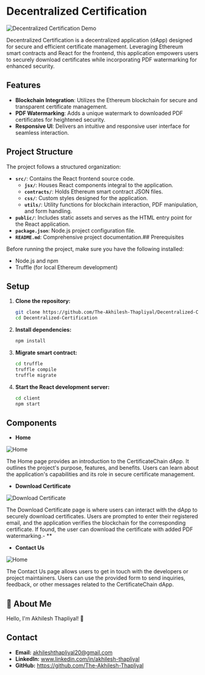 
# Decentralized Certification


![Decentralized Certification Demo](http://drive.google.com/uc?export=view&id=1M8rRConFH1vvYNyVUtIuHZI7_UxgFDK-)



Decentralized Certification is a decentralized application (dApp) designed for secure and efficient certificate management. Leveraging Ethereum smart contracts and React for the frontend, this application empowers users to securely download certificates while incorporating PDF watermarking for enhanced security.



## Features

- **Blockchain Integration**: Utilizes the Ethereum blockchain for secure and transparent certificate management.
- **PDF Watermarking**: Adds a unique watermark to downloaded PDF certificates for heightened security.
- **Responsive UI**: Delivers an intuitive and responsive user interface for seamless interaction.
## Project Structure

The project follows a structured organization:

- **`src/`**: Contains the React frontend source code.
  - **`jsx/`**: Houses React components integral to the application.
  - **`contracts/`**: Holds Ethereum smart contract JSON files.
  - **`css/`**: Custom styles designed for the application.
  - **`utils/`**: Utility functions for blockchain interaction, PDF manipulation, and form handling.
- **`public/`**: Includes static assets and serves as the HTML entry point for the React application.
- **`package.json`**: Node.js project configuration file.
- **`README.md`**: Comprehensive project documentation.## Prerequisites

Before running the project, make sure you have the following installed:

- Node.js and npm
- Truffle (for local Ethereum development)
## Setup

1. **Clone the repository:**
   ```bash
   git clone https://github.com/The-Akhilesh-Thapliyal/Decentralized-Certification.git
   cd Decentralized-Certification

2. **Install dependencies:**
   ```bash
   npm install

3. **Migrate smart contract:**
   ```bash
   cd truffle
   truffle compile
   truffle migrate

4. **Start the React development server:**
   ```bash
   cd client
   npm start
   
## Components

- **Home**
    
![Home](http://drive.google.com/uc?export=view&id=1iKj85jk2QtMjY0i1o2qtLDldavh6cr_j)

The Home page provides an introduction to the CertificateChain dApp. It outlines the project's purpose, features, and benefits. Users can learn about the application's capabilities and its role in secure certificate management.


- **Download Certificate**

![Download Certificate](http://drive.google.com/uc?export=view&id=1Ax02N39IwUzKdpsa-4PEgA3vv-R_g_bY)
    
The Download Certificate page is where users can interact with the dApp to securely download certificates. Users are prompted to enter their registered email, and the application verifies the blockchain for the corresponding certificate. If found, the user can download the certificate with added PDF watermarking.- **


- **Contact Us**

![Home](http://drive.google.com/uc?export=view&id=1MWKw4k34Thi2jgSXjg4XJWxiN8FAKMtD)
    
The Contact Us page allows users to get in touch with the developers or project maintainers. Users can use the provided form to send inquiries, feedback, or other messages related to the CertificateChain dApp.
## 🚀 About Me
Hello, I'm Akhilesh Thapliyal! 👋

## Contact

- **Email:** akhileshthapliyal20@gmail.com
- **LinkedIn:** www.linkedin.com/in/akhilesh-thapliyal
- **GitHub:** https://github.com/The-Akhilesh-Thapliyal
